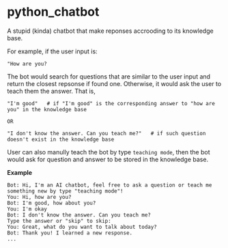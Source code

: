 # python_chatbot

A stupid (kinda) chatbot that make reponses accrooding to its knowledge base.

For example, if the user input is:
```
"How are you?
```

The bot would search for questions that are similar to the user input and return the closest repsonse if found one. Otherwise, it would ask the user to teach them the answer. That is,

```
"I'm good"   # if "I'm good" is the corresponding answer to "how are you" in the knowledge base

OR

"I don't know the answer. Can you teach me?"   # if such question doesn't exist in the knowledge base
```

User can also manully teach the bot by type ```teaching mode```, then the bot would ask for question and answer to be stored in the knowledge base.

**Example**
```
Bot: Hi, I'm an AI chatbot, feel free to ask a question or teach me something new by type "teaching mode"!
You: Hi, how are you?
Bot: I'm good, how about you?
You: I'm okay
Bot: I don't know the answer. Can you teach me?
Type the answer or "skip" to skip:
You: Great, what do you want to talk about today?
Bot: Thank you! I learned a new response.
...
```

